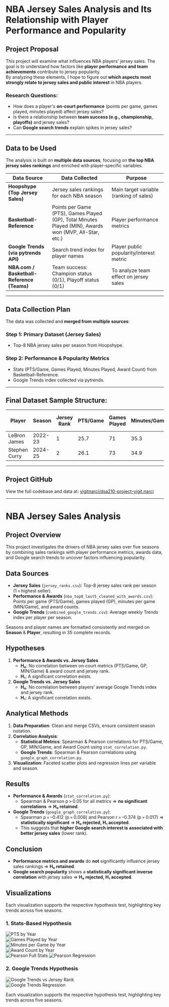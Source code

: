 # NBA Jersey Sales Analysis and Its Relationship with Player Performance and Popularity

## Project Proposal

This project will examine what influences NBA players' jersey sales. The goal is to understand how factors like **player performance and team achievements** contribute to jersey popularity.  
By analyzing these elements, I hope to figure out **which aspects most strongly relate to jersey sales and public interest** in NBA players.

### Research Questions:
- How does a player's **on-court performance** (points per game, games played, minutes played) affect jersey sales?
- Is there a relationship between **team success (e.g., championship, playoffs)** and jersey sales?
- Can **Google search trends** explain spikes in jersey sales?

---

## Data to be Used

The analysis is built on **multiple data sources**, focusing on **the top NBA jersey sales rankings** and enriched with player-specific variables.

| Data Source                                      | Data Collected                                      | Purpose                                         |
|--------------------------------------------------|-----------------------------------------------------|------------------------------------------------|
| **Hoopshype (Top Jersey Sales)**                 | Jersey sales rankings for each NBA season          | Main target variable (ranking of sales)       |
| **Basketball-Reference**                         | Points per Game (PTS), Games Played (GP), Total Minutes Played (MIN), Awards won (MVP, All-Star, etc.) | Player performance metrics                    |
| **Google Trends (via pytrends API)**             | Search trend index for player names               | Player public popularity/interest metric     |
| **NBA.com / Basketball-Reference (Teams)**      | Team success: Champion status (0/1), Playoff status (0/1) | To analyze team effect on jersey sales       |

---

## Data Collection Plan

The data was collected and **merged from multiple sources**:

### Step 1: **Primary Dataset (Jersey Sales)**
- Top-8 NBA jersey sales per season from Hoopshype.

### Step 2: **Performance & Popularity Metrics**
- Stats (PTS/Game, Games Played, Minutes Played, Award Count) from Basketball-Reference.
- Google Trends index collected via pytrends.

---

## Final Dataset Sample Structure:

| Player          | Season   | Jersey Rank | PTS/Game | Games Played | Minutes/Game | Award Count | Avg Google Trends |
|-----------------|----------|-------------|----------|----------------|----------------|---------------|--------------------|
| LeBron James    | 2022-23  | 1           | 25.7     | 71             | 35.3           | 3             | 21.5               |
| Stephen Curry   | 2024-25  | 2           | 26.1     | 73             | 34.9           | 0             | 20.2               |

---

## Project GitHub
View the full codebase and data at: [yigitnarci/dsa210-project-yigit.narci](https://github.com/yigitnarci/dsa210-project-yigit.narci)

---

# NBA Jersey Sales Analysis

## Project Overview
This project investigates the drivers of NBA jersey sales over five seasons by combining sales rankings with player performance metrics, awards data, and Google search trends to uncover factors influencing popularity.

## Data Sources
- **Jersey Sales** (`jersey_ranks.csv`): Top-8 jersey sales rank per season (1 = highest seller).
- **Performance & Awards** (`nba_top8_last5_cleaned_with_awards.csv`): Points per game (PTS/Game), games played (GP), minutes per game (MIN/Game), and award counts.
- **Google Trends** (`combined_google_trends.csv`): Average weekly Trends index per player per season.

Seasons and player names are formatted consistently and merged on **Season** & **Player**, resulting in 35 complete records.

## Hypotheses
1. **Performance & Awards vs. Jersey Sales**
   - **H₀**: No correlation between on‐court metrics (PTS/Game, GP, MIN/Game) & award count and jersey rank.
   - **H₁**: A significant correlation exists.
2. **Google Trends vs. Jersey Sales**
   - **H₀**: No correlation between players’ average Google Trends index and jersey rank.
   - **H₁**: A significant correlation exists.

## Analytical Methods
1. **Data Preparation**: Clean and merge CSVs, ensure consistent season notation.
2. **Correlation Analysis**:
   - **Statistical Metrics**: Spearman & Pearson correlations for PTS/Game, GP, MIN/Game, and Award Count using `stat_correlation.py`.
   - **Google Trends**: Spearman & Pearson correlations using `google_graph_correlation.py`.
3. **Visualization**: Faceted scatter plots and regression lines per variable and season.

## Results
- **Performance & Awards** (`stat_correlation.py`):
  - Spearman & Pearson p > 0.05 for all metrics ⇒ **no significant correlations** ⇒ **H₀ retained**.
- **Google Trends** (`google_graph_correlation.py`):  
  - Spearman ρ = –0.412 (p = 0.008) and Pearson r = –0.374 (p = 0.017) ⇒ **statistically significant** ⇒ **H₀ rejected, H₁ accepted**.  
  - This suggests that **higher Google search interest is associated with better jersey sales** (lower rank).

## Conclusion
- **Performance metrics and awards** do **not** significantly influence jersey sales rankings ⇒ **H₀ retained**.
- **Google search popularity** shows a **statistically significant inverse correlation** with jersey sales ⇒ **H₀ rejected, H₁ accepted**.

## Visualizations

Each visualization supports the respective hypothesis test, highlighting key trends across five seasons.

### 1. Stats-Based Hypothesis

![PTS by Year](figures/ptg-game-by-year.png)  
![Games Played by Year](figures/games-played-by-year.png)  
![Minutes per Game by Year](figures/minute-per-game-average-by-year.png)  
![Award Count by Year](figures/award-by-year.png)  
![Pearson Full Stats](figures/pearson-fig-whole-stats.png) 
![Pearson Regression](figures/stat-corr.png)

### 2. Google Trends Hypothesis

![Google Trends vs Jersey Rank](figures/google-data-jersey-rank.png)  
![Google Trends Regression](figures/google-trend-corr.png)


Each visualization supports the respective hypothesis test, highlighting key trends across five seasons.

